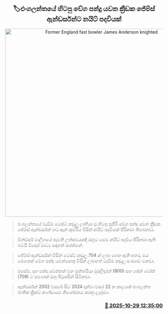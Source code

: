<p align='center'><b><h2 align='center' title='Former England fast bowler James Anderson knighted'>🏷එංගලන්තයේ හිටපු වේග පන්දු යවන ක්‍රීඩක ජේම්ස් ඇන්ඩර්සන්ට නයිට් පදවියක්</h2></b></p>
<p align='center'><img src='https://helakuru.sgp1.cdn.digitaloceanspaces.com/esana/images/lib/jems-anderson.jpg' width='600' alt='Former England fast bowler James Anderson knighted'></p>

> එංගලන්තයේ වැඩිම ටෙස්ට් කඩුලු ලාභියා වූ හිටපු සුපිරි වේග පන්දු යවන ක්‍රීඩක ජේම්ස් ඇන්ඩර්සන් හට ඈන් කුමරිය විසින් නයිට් පදවියක් පිරිනමා තිබෙනවා.

> වින්ඩ්සර් මාලිගයේ පැවති උත්සවයකදී ඔහුට මෙම නයිට් පදවිය පිරිනමා ඇති බවයි විදෙස් මාධ්‍ය සඳහන් කරන්නේ.

> ජේම්ස් ඇන්ඩර්සන් විසින් ටෙස්ට් කඩුලු 704 ක් ලබා ගෙන ඇති අතර, එය මෙතෙක් වේග පන්දු යවන්නෙකු විසින් ලබාගත් වැඩිම කඩුලු සංඛ්‍යාව වනවා.

> එසේම, දඟ පන්දු යවන්නන් වන මුත්තයියා මුරලිදරන් (800) සහ ෂේන් වෝන් (708) ට පමණක් ඔහු පිටුපසින් සිටිනවා.

> ඇන්ඩර්සන් 2002 වසරේ සිට 2024 දක්වා වසර 22 ක කාලයක් එංගලන්ත ජාතික ක්‍රිකට් කණ්ඩායම නියෝජනය කරනු ලැබුවා.



<h3 align='right'><a href='https://www.helakuru.lk/esana/p/114899/'>📅 2025-10-29 12:35:00</a></h3>
